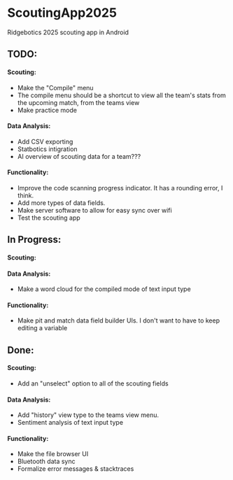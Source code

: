 # ScoutingApp2025
Ridgebotics 2025 scouting app in Android

## TODO:
#### Scouting:
- Make the "Compile" menu
- The compile menu should be a shortcut to view all the team's stats from the upcoming match, from the teams view
- Make practice mode
#### Data Analysis:
- Add CSV exporting
- Statbotics intigration
- AI overview of scouting data for a team???
#### Functionality:
- Improve the code scanning progress indicator. It has a rounding error, I think.
- Add more types of data fields.
- Make server software to allow for easy sync over wifi
- Test the scouting app

## In Progress:
#### Scouting:
#### Data Analysis:
- Make a word cloud for the compiled mode of text input type
#### Functionality:
- Make pit and match data field builder UIs. I don't want to have to keep editing a variable


## Done:
#### Scouting:
- Add an "unselect" option to all of the scouting fields
#### Data Analysis:
- Add "history" view type to the teams view menu.
- Sentiment analysis of text input type
#### Functionality:
- Make the file browser UI
- Bluetooth data sync
- Formalize error messages & stacktraces